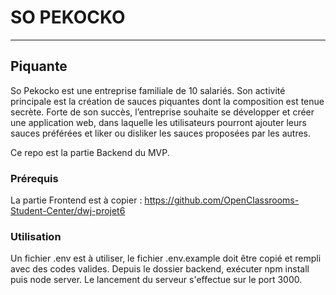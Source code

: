 # SO PEKOCKO
***
## Piquante

So Pekocko est une entreprise familiale de 10 salariés. Son activité principale est la création
de sauces piquantes dont la composition est tenue secrète. Forte de son succès, l’entreprise
souhaite se développer et créer une application web, dans laquelle les utilisateurs pourront
ajouter leurs sauces préférées et liker ou disliker les sauces proposées par les autres.

Ce repo est la partie Backend du MVP.

### Prérequis

La partie Frontend est à copier :
https://github.com/OpenClassrooms-Student-Center/dwj-projet6

### Utilisation

Un fichier .env est à utiliser, le fichier .env.example doit être copié et rempli avec des codes valides.
Depuis le dossier backend, exécuter npm install puis node server.
Le lancement du serveur s'effectue sur le port 3000.